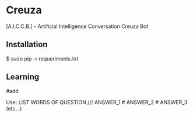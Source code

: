 # Creuza
[A.I.C.C.B.] - Artificial Intelligence Conversation Creuza Bot

## Installation
$ sudo pip -r requeriments.txt

## Learning
#add

Use: LIST WORDS OF QUESTION /// ANSWER_1 # ANSWER_2 # ANSWER_3 (etc...)

